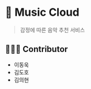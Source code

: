 # :musical_note: Music Cloud
> 감정에 따른 음악 추천 서비스

## :family_man_boy_boy: Contributor
- 이동욱
- 김도호
- 김의현
